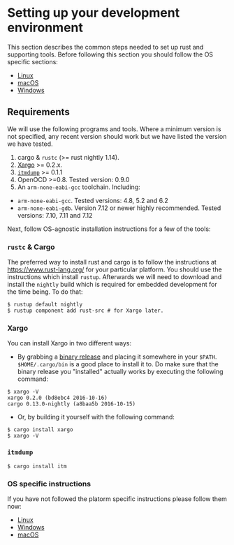 # Setting up your development environment

This section describes the common steps needed to set up rust and supporting tools. Before following this section you should follow the OS specific sections:

- [Linux]
- [macOS]
- [Windows]

[Linux]: 03-setup/linux.html
[macOS]: 03-setup/macos.html
[Windows]: 03-setup/windows.html

## Requirements

We will use the following programs and tools. Where a minimum version is not
specified, any recent version should work but we have listed the version we have
tested.

1. cargo & `rustc` (>= rust nightly 1.14).
2. [Xargo] >= 0.2.x.
3. [`itmdump`] >= 0.1.1
4. OpenOCD >=0.8. Tested version: 0.9.0
5. An `arm-none-eabi-gcc` toolchain. Including:
  - `arm-none-eabi-gcc`. Tested versions: 4.8, 5.2 and 6.2
  - `arm-none-eabi-gdb`. Version 7.12 or newer highly recommended. Tested versions: 7.10, 7.11 and 7.12

[Xargo]: https://crates.io/crates/xargo
[`itmdump`]: https://crates.io/crates/itm

Next, follow OS-agnostic installation instructions for a few of the tools:

### `rustc` & Cargo

The preferred way to install rust and cargo is to follow the instructions
at https://www.rust-lang.org/ for your particular platform. You should use
the instructions which install `rustup`. Afterwards we will need to download
and install the `nightly` build which is required for embedded development
for the time being. To do that:

```
$ rustup default nightly
$ rustup component add rust-src # for Xargo later.
```

### Xargo

You can install Xargo in two different ways:

- By grabbing a [binary release] and placing it somewhere in your `$PATH`.
  `$HOME/.cargo/bin` is a good place to install it to. Do make sure that the
  binary release you "installed" actually works by executing the following
  command:

```
$ xargo -V
xargo 0.2.0 (bd8ebc4 2016-10-16)
cargo 0.13.0-nightly (a8baa5b 2016-10-15)
```

[binary release]: https://github.com/japaric/xargo/releases

- Or, by building it yourself with the following command:

```
$ cargo install xargo
$ xargo -V
```

### `itmdump`

```
$ cargo install itm
```

### OS specific instructions

If you have not followed the platorm specific instructions please follow them
now:

- [Linux](03-setup/linux.html)
- [Windows](03-setup/windows.html)
- [macOS](03-setup/macos.html)
